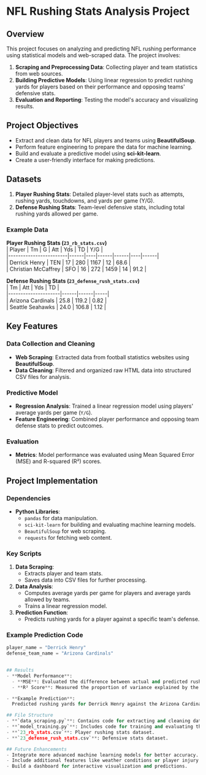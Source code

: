 # NFL Rushing Stats Analysis Project  

## Overview  
This project focuses on analyzing and predicting NFL rushing performance using statistical models and web-scraped data. The project involves:  
1. **Scraping and Preprocessing Data**: Collecting player and team statistics from web sources.  
2. **Building Predictive Models**: Using linear regression to predict rushing yards for players based on their performance and opposing teams' defensive stats.  
3. **Evaluation and Reporting**: Testing the model's accuracy and visualizing results.  

## Project Objectives  
- Extract and clean data for NFL players and teams using **BeautifulSoup**.  
- Perform feature engineering to prepare the data for machine learning.  
- Build and evaluate a predictive model using **sci-kit-learn**.  
- Create a user-friendly interface for making predictions.  

## Datasets  
1. **Player Rushing Stats**: Detailed player-level stats such as attempts, rushing yards, touchdowns, and yards per game (Y/G).  
2. **Defense Rushing Stats**: Team-level defensive stats, including total rushing yards allowed per game.  

### Example Data  
**Player Rushing Stats (`23_rb_stats.csv`)**  
| Player                 | Tm  | G  | Att  | Yds  | TD | Y/G  |  
|------------------------|------|----|------|------|----|------|  
| Derrick Henry         | TEN  | 17 | 280  | 1167 | 12 | 68.6 |  
| Christian McCaffrey   | SFO  | 16 | 272  | 1459 | 14 | 91.2 |  

**Defense Rushing Stats (`23_defense_rush_stats.csv`)**  
| Tm                  | Att  | Yds  | TD  |  
|---------------------|------|------|-----|  
| Arizona Cardinals   | 25.8 | 119.2 | 0.82 |  
| Seattle Seahawks    | 24.0 | 106.8 | 1.12 |  

## Key Features  
### Data Collection and Cleaning  
- **Web Scraping**: Extracted data from football statistics websites using **BeautifulSoup**.  
- **Data Cleaning**: Filtered and organized raw HTML data into structured CSV files for analysis.  

### Predictive Model  
- **Regression Analysis**: Trained a linear regression model using players' average yards per game (`Y/G`).  
- **Feature Engineering**: Combined player performance and opposing team defense stats to predict outcomes.  

### Evaluation  
- **Metrics**: Model performance was evaluated using Mean Squared Error (MSE) and R-squared (R²) scores.  

## Project Implementation  
### Dependencies  
- **Python Libraries**:  
  - `pandas` for data manipulation.  
  - `sci-kit-learn` for building and evaluating machine learning models.  
  - `BeautifulSoup` for web scraping.  
  - `requests` for fetching web content.  

### Key Scripts  
1. **Data Scraping**:  
   - Extracts player and team stats.  
   - Saves data into CSV files for further processing.  
2. **Data Analysis**:  
   - Computes average yards per game for players and average yards allowed by teams.  
   - Trains a linear regression model.  
3. **Prediction Function**:  
   - Predicts rushing yards for a player against a specific team's defense.  

### Example Prediction Code  
```python  
player_name = "Derrick Henry"  
defense_team_name = "Arizona Cardinals"  
  

## Results  
- **Model Performance**:  
  - **MSE**: Evaluated the difference between actual and predicted rushing yards.  
  - **R² Score**: Measured the proportion of variance explained by the model.  

- **Example Prediction**:  
  Predicted rushing yards for Derrick Henry against the Arizona Cardinals: **72.5 yards/game**.  

## File Structure  
- **`data_scraping.py`**: Contains code for extracting and cleaning data using BeautifulSoup.  
- **`model_training.py`**: Includes code for training and evaluating the predictive model.  
- **`23_rb_stats.csv`**: Player rushing stats dataset.  
- **`23_defense_rush_stats.csv`**: Defensive stats dataset.  

## Future Enhancements  
- Integrate more advanced machine learning models for better accuracy.  
- Include additional features like weather conditions or player injury status.  
- Build a dashboard for interactive visualization and predictions.  

